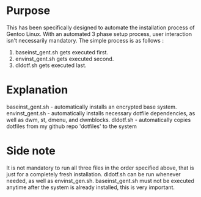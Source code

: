 # Purpose
This has been specifically designed to automate the installation process of Gentoo Linux. With an automated 3 phase setup process, user interaction isn't necessarily mandatory. The simple process is as follows :
  1. baseinst_gent.sh gets executed first.
  2. envinst_gent.sh gets executed second.
  3. dldotf.sh gets executed last.

# Explanation
  baseinst_gent.sh - automatically installs an encrypted base system.
  envinst_gent.sh - automatically installs necessary dotfile dependencies, as well as dwm, st, dmenu, and dwmblocks.
  dldotf.sh - automatically copies dotfiles from my github repo 'dotfiles' to the system
 
 # Side note
 It is not mandatory to run all three files in the order specified above, that is just for a completely fresh installation. dldotf.sh can be run whenever needed, as well as envinst_gen.sh. baseinst_gent.sh must not be executed anytime after the system is already installed, this is very important.
